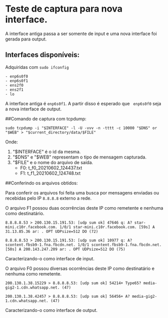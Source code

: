 # Teste de captura para nova interface.

A interface antiga passa a ser somente de input e uma nova interface foi gerada para output.

## Interfaces disponíveis:

Adquiridas com `sudo ifconfig`
```
- enp6s0f0
- enp6s0f1
- ens2f0
- ens2f1
- lo
```
A interface antiga é `enp6s0f1`.
A partir disso é esperado que ` enp6s0f0` seja a nova interface de output.

##Comando de captura com tcpdump:
```
sudo tcpdump -i "$INTERFACE" -l -U -vvv -n -tttt -c 10000 "$DNS" or "$WEB" > "$current_directory/data/$FILE"
```
Onde:
1. "$INTERFACE" é o id da mesma.
2. "$DNS" e "$WEB" representam o tipo de mensagem capturada.
3. "$FILE" e o nome do arquivo de saída.
   - F0: t_f0_20210602_124437.txt
   - F1: t_f1_20210602_124748.txt

##Conferindo os arquivos obtidos:

Para conferir os arquivos foi feita uma busca por mensagens enviadas ou recebidas pelo IP `8.8.8.8` externo a rede.

O arquivo F1 possou duas ocorrências deste IP como remetente e nenhuma como destinatário.
```
8.8.8.8.53 > 200.130.15.191.53: [udp sum ok] 47646 q: A? star-mini.c10r.facebook.com. 1/0/1 star-mini.c10r.facebook.com. [59s] A 31.13.85.36 ar: . OPT UDPsize=512 DO (72)

8.8.8.8.53 > 200.130.15.191.53: [udp sum ok] 10977 q: A? scontent.fbsb9-1.fna.fbcdn.net. 1/0/1 scontent.fbsb9-1.fna.fbcdn.net. [50s] A 200.143.247.209 ar: . OPT UDPsize=512 DO (75)
```
Caracterizando-o como interface de input.

O arquivo F0 possou diversas ocorrências deste IP como destinatário e nenhuma como remetente.
```
200.130.1.38.15229 > 8.8.8.8.53: [udp sum ok] 54214+ Type65? media-gig2-1.cdn.whatsapp.net. (47)

200.130.1.38.42457 > 8.8.8.8.53: [udp sum ok] 56456+ A? media-gig2-1.cdn.whatsapp.net. (47)
```
Caracterizando-o como interface de output.
